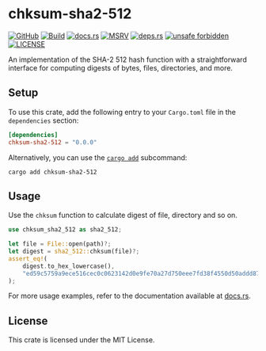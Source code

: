 # chksum-sha2-512

[![GitHub](https://img.shields.io/badge/github-chksum--rs%2Fsha2--512-24292e?style=flat-square&logo=github "GitHub")](https://github.com/chksum-rs/sha2-512)
[![Build](https://img.shields.io/github/actions/workflow/status/chksum-rs/sha2-512/rust.yml?branch=master&style=flat-square&logo=github "Build")](https://github.com/chksum-rs/sha2-512/actions/workflows/rust.yml)
[![docs.rs](https://img.shields.io/docsrs/chksum-sha2-512?style=flat-square&logo=docsdotrs "docs.rs")](https://docs.rs/chksum-sha2-512/)
[![MSRV](https://img.shields.io/badge/MSRV-1.74.0-informational?style=flat-square "MSRV")](https://github.com/chksum-rs/sha2-512/blob/master/Cargo.toml)
[![deps.rs](https://deps.rs/crate/chksum-sha2-512/0.0.0/status.svg?style=flat-square "deps.rs")](https://deps.rs/crate/chksum-sha2-512/0.0.0)
[![unsafe forbidden](https://img.shields.io/badge/unsafe-forbidden-success.svg?style=flat-square "unsafe forbidden")](https://github.com/rust-secure-code/safety-dance)
[![LICENSE](https://img.shields.io/github/license/chksum-rs/sha2-512?style=flat-square "LICENSE")](https://github.com/chksum-rs/sha2-512/blob/master/LICENSE)

An implementation of the SHA-2 512 hash function with a straightforward interface for computing digests of bytes, files, directories, and more.

## Setup

To use this crate, add the following entry to your `Cargo.toml` file in the `dependencies` section:

```toml
[dependencies]
chksum-sha2-512 = "0.0.0"
```

Alternatively, you can use the [`cargo add`](https://doc.rust-lang.org/cargo/commands/cargo-add.html) subcommand:

```shell
cargo add chksum-sha2-512
```

## Usage

Use the `chksum` function to calculate digest of file, directory and so on.

```rust
use chksum_sha2_512 as sha2_512;

let file = File::open(path)?;
let digest = sha2_512::chksum(file)?;
assert_eq!(
    digest.to_hex_lowercase(),
    "ed59c5759a9ece516cec0c0623142d0e9fe70a27d750eee7fd38f4550d50addd873d0fa1a51fc823c1e3d5cada203f4a05d8325caacb7d3e0727a701f3f07e5f"
);
```

For more usage examples, refer to the documentation available at [docs.rs](https://docs.rs/chksum-sha2-512/).

## License

This crate is licensed under the MIT License.
